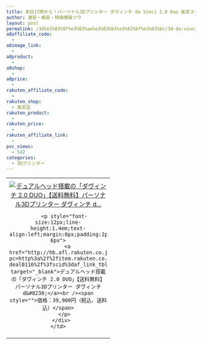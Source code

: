 ```yaml
---
title: 本日17時から！パーソナル3Dプリンター ダヴィンチ da Vinci 2.0 Duo 楽天スーパーSALE 50%OFF 激安特価39,900円！送料無料！
author: 激安・格安・特価情報ツウ
layout: post
permalink: /3d%e3%83%97%e3%83%aa%e3%83%b3%e3%82%bf%e3%83%bc/3d-da-vinci-20-duo-sale-50off-3769032-2.html
a8affiliate_code:
  - 
a8image_link:
  - 
a8product:
  - 
a8shop:
  - 
a8price:
  - 
rakuten_affiliate_code:
  - 
rakuten_shop:
  - 楽天店
rakuten_product:
  - 
rakuten_price:
  - 
rakuten_affiliate_link:
  - 
pvc_views:
  - 542
categories:
  - 3Dプリンター
---
```

<table border="0" cellpadding="0" cellspacing="0">
  <tr>
    <td valign="top">
      <div style="border:1px none;margin:0px;padding:6px 0px;width:260px;text-align:center;float:left">
        <a href="http://hb.afl.rakuten.co.jp/hgc/13bdb0a0.41c9697d.13bdb0a1.e0c8f713/?pc=http%3a%2f%2fitem.rakuten.co.jp%2f3dpt%2f3f20xxjp00d-deal0116%2f%3fscid%3daf_link_tbl&m=http%3a%2f%2fm.rakuten.co.jp%2f3dpt%2fi%2f10000026%2f" target="_blank"><img src="http://hbb.afl.rakuten.co.jp/hgb/?pc=http%3a%2f%2fthumbnail.image.rakuten.co.jp%2f%400_mall%2f3dpt%2fcabinet%2fdavinci20%2fproduct01%2fs_p-down20_1218.jpg%3f_ex%3d240x240&m=http%3a%2f%2fthumbnail.image.rakuten.co.jp%2f%400_mall%2f3dpt%2fcabinet%2fdavinci20%2fproduct01%2fs_p-down20_1218.jpg" alt="デュアルヘッド搭載の「ダヴィンチ 2.0 DUO」【送料無料】パーソナル3Dプリンター ダヴィンチ d..." border="0" style="margin:0px;padding:0px" /></a> 
        
        <p style="font-size:12px;line-height:1.4em;text-align:left;margin:0px;padding:2px 6px">
          <a href="http://hb.afl.rakuten.co.jp/hgc/13bdb0a0.41c9697d.13bdb0a1.e0c8f713/?pc=http%3a%2f%2fitem.rakuten.co.jp%2f3dpt%2f3f20xxjp00d-deal0116%2f%3fscid%3daf_link_tbl&m=http%3a%2f%2fm.rakuten.co.jp%2f3dpt%2fi%2f10000026%2f" target="_blank">デュアルヘッド搭載の「ダヴィンチ 2.0 DUO」【送料無料】パーソナル3Dプリンター ダヴィンチ d&#8230;</a><br /><span style="">価格：39,900円（税込、送料込）</span>
        </p>
      </div>
    </td>
  </tr>
</table>
